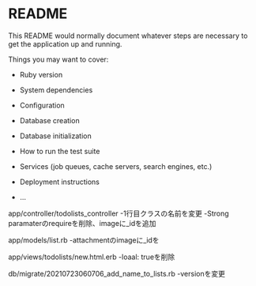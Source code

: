 # README

This README would normally document whatever steps are necessary to get the
application up and running.

Things you may want to cover:

* Ruby version

* System dependencies

* Configuration

* Database creation

* Database initialization

* How to run the test suite

* Services (job queues, cache servers, search engines, etc.)

* Deployment instructions

* ...

app/controller/todolists_controller
-1行目クラスの名前を変更
-Strong paramaterのrequireを削除、imageに_idを追加

app/models/list.rb
-attachmentのimageに_idを

app/views/todolists/new.html.erb
-loaal: trueを削除

db/migrate/20210723060706_add_name_to_lists.rb 
-versionを変更

